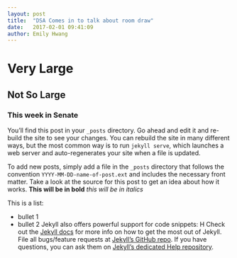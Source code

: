 ```yaml
---
layout: post
title:  "DSA Comes in to talk about room draw"
date:   2017-02-01 09:41:09
author: Emily Hwang 
---
```


# Very Large 
## Not So Large 
### This week in Senate 

You’ll find this post in your `_posts` directory. Go ahead and edit it and re-build the site to see your changes. You can rebuild the site in many different ways, but the most common way is to run `jekyll serve`, which launches a web server and auto-regenerates your site when a file is updated.

To add new posts, simply add a file in the `_posts` directory that follows the convention `YYYY-MM-DD-name-of-post.ext` and includes the necessary front matter. Take a look at the source for this post to get an idea about how it works.
**This will be in bold** _this will be in italics_ 


This is a list: 
  * bullet 1 
  * bullet 2
Jekyll also offers powerful support for code snippets:
H
Check out the [Jekyll docs][jekyll] for more info on how to get the most out of Jekyll. File all bugs/feature requests at [Jekyll’s GitHub repo][jekyll-gh]. If you have questions, you can ask them on [Jekyll’s dedicated Help repository][jekyll-help].

[jekyll]:      http://jekyllrb.com
[jekyll-gh]:   https://github.com/jekyll/jekyll
[jekyll-help]: https://github.com/jekyll/jekyll-help
